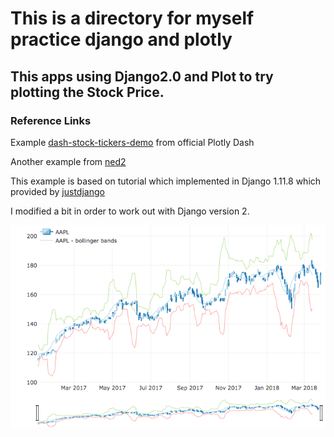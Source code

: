 # This is  a directory for myself practice django and plotly

## This apps using Django2.0 and Plot to try plotting the Stock Price.
### Reference Links
Example [dash-stock-tickers-demo](https://github.com/plotly/dash-stock-tickers-demo-app) from official Plotly Dash

Another example from [ned2](https://github.com/ned2/dash-django-example)

This example is based on tutorial which implemented in Django 1.11.8 which provided by [justdjango](https://github.com/justdjango/My_Dashboard/blob/master/requirements.txt)

I modified a bit in order to work out with Django version 2.

![Alt desc](plotly_quandle.png)